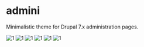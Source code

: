 admini
======

Minimalistic theme for Drupal 7.x administration pages.

![1](http://i.imm.io/17msy.png "1")
![1](http://i.imm.io/17msy.png "1")
![1](http://i.imm.io/17msy.png "1")
![1](http://i.imm.io/17msy.png "1")
![1](http://i.imm.io/17msy.png "1")
![1](http://i.imm.io/17msy.png "1")
